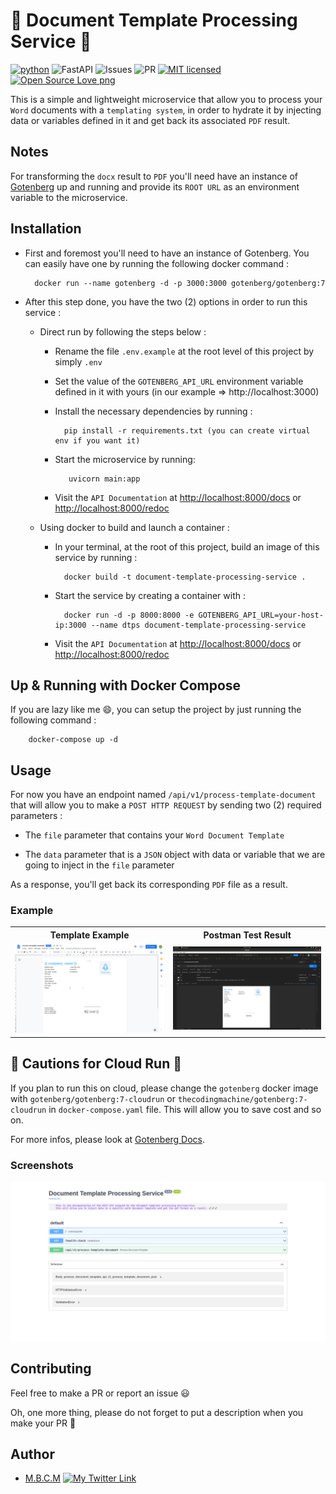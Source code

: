 # 🚀 Document Template Processing Service 🚀

[![python](https://img.shields.io/badge/Python-3776AB?style=for-the-badge&logo=python&logoColor=white)](https://img.shields.io/badge/Python-3776AB?style=for-the-badge&logo=python&logoColor=white)
![FastAPI](https://img.shields.io/badge/FastAPI-005571?style=for-the-badge&logo=fastapi)
![Issues](https://img.shields.io/github/issues/PapiHack/document-templating-service?style=for-the-badge&logo=appveyor)
![PR](https://img.shields.io/github/issues-pr/PapiHack/document-templating-service?style=for-the-badge&logo=appveyor)
[![MIT licensed](https://img.shields.io/badge/license-mit-blue?style=for-the-badge&logo=appveyor)](./LICENSE)
[![Open Source Love png](https://badges.frapsoft.com/os/v1/open-source.png?v=103)](https://github.com/ellerbrock/open-source-badges/)

This is a simple and lightweight microservice that allow you to process your `Word` documents with a `templating system`, in order to hydrate it by injecting data or variables defined in it and get back its associated `PDF` result.

## Notes

For transforming the `docx` result to `PDF` you'll need have an instance of [Gotenberg](https://gotenberg.dev) up and running and provide its `ROOT URL` as an environment variable to the microservice.

## Installation

- First and foremost you'll need to have an instance of Gotenberg. You can easily have one by running the following docker command : 

        docker run --name gotenberg -d -p 3000:3000 gotenberg/gotenberg:7


- After this step done, you have the two (2) options in order to run this service :

    - Direct run by following the steps below :

        - Rename the file `.env.example` at the root level of this project by simply `.env`

        - Set the value of the `GOTENBERG_API_URL` environment variable defined in it with yours (in our example => http://localhost:3000)

        - Install the necessary dependencies by running :
        
                pip install -r requirements.txt (you can create virtual env if you want it)

        - Start the microservice by running:
                
                 uvicorn main:app

        - Visit the `API Documentation` at <http://localhost:8000/docs> or <http://localhost:8000/redoc>

    - Using docker to build and launch a container :

        - In your terminal, at the root of this project, build an image of this service by running : 
        
                docker build -t document-template-processing-service .

        - Start the service by creating a container with : 
        
                docker run -d -p 8000:8000 -e GOTENBERG_API_URL=your-host-ip:3000 --name dtps document-template-processing-service

        - Visit the `API Documentation` at <http://localhost:8000/docs> or <http://localhost:8000/redoc>


## Up & Running with Docker Compose

If you are lazy like me 😄, you can setup the project by just running the following command :

        docker-compose up -d


## Usage

For now you have an endpoint named `/api/v1/process-template-document` that will allow you to make a `POST HTTP REQUEST` by sending two (2) required parameters :

- The `file` parameter that contains your `Word Document Template`

- The `data` parameter that is a `JSON` object with data or variable that we are going to inject in the `file` parameter

As a response, you'll get back its corresponding `PDF` file as a result.

### Example

<table>
    <tr>
        <th>Template Example</th>
        <th>Postman Test Result</th>
    </tr>
    <tr>
        <td><img src="./screenshots/invoice-template-doc-example.png"/></td>
        <td><img src="./screenshots/postman-test-screenshot.png"/></td>
    </tr>
</table>

## 🚨 Cautions for Cloud Run 🚨

If you plan to run this on cloud, please change the `gotenberg` docker image with `gotenberg/gotenberg:7-cloudrun` or `thecodingmachine/gotenberg:7-cloudrun` in `docker-compose.yaml` file. This will allow you to save cost and so on.

For more infos, please look at [Gotenberg Docs](https://gotenberg.dev/docs/get-started/cloud-run).


### Screenshots

![screenshot](./screenshots/swagger-doc.png)

## Contributing

Feel free to make a PR or report an issue 😃

Oh, one more thing, please do not forget to put a description when you make your PR 🙂

## Author

- [M.B.C.M](https://github.com/PapiHack)
  [![My Twitter Link](https://img.shields.io/twitter/follow/the_it_dev?style=social)](https://twitter.com/the_it_dev)